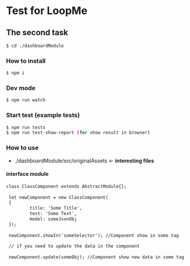 # Test for LoopMe
## The second task

``` bash
$ cd ./dashboardModule
```

### How to install
``` bash
$ npm i

```

### Dev mode

``` bash
$ npm run watch

```


### Start test (example tests)
``` bash
$ npm run tests
$ npm run test-show-report (for show result in browser)

```

### How to use
- ./dashboardModule/src/originalAssets <- **interesting files**
#### interface module
``` html
class ClassComponent extends AbstractModule{};
 
 let newComponent = new ClassComponent(
 {
         title: 'Some Title',
         text: 'Some Text',
         model: someJsonObj
 });
 
 newComponent.showIn('someSelector'); //Component show in some tag
 
 // if you need to update the data in the component
 
 newComponent.update(someObj); //Component show new data in some tag
 
 
```


